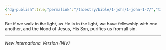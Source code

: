 ```yaml
---
{"dg-publish":true,"permalink":"/tapestry/bible/1-john/1-john-1-7/","title":"1 John 1:7","tags":["bible-verse","bible-verse"],"dgHomeLink":true,"dgShowLocalGraph":true,"dgEnableSearch":true}
---
```


But if we walk in the light, as He is in the light, we have fellowship with one another, and the blood of Jesus, His Son, purifies us from all sin.

---
*New International Version (NIV)*

